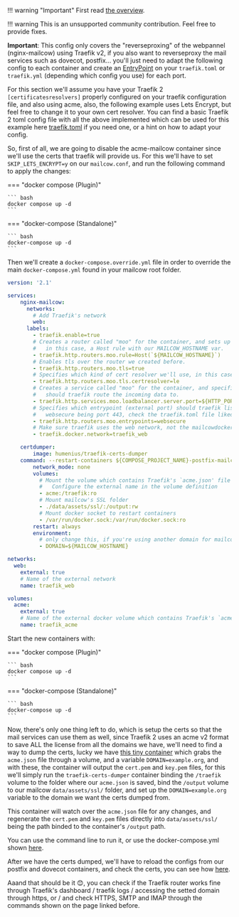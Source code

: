 !!! warning "Important"
    First read [the overview](r_p.md).

!!! warning
    This is an unsupported community contribution. Feel free to provide fixes.

**Important**: This config only covers the "reverseproxing" of the webpannel (nginx-mailcow) using Traefik v2, if you also want to reverseproxy the mail services such as dovecot, postfix... you'll just need to adapt the following config to each container and create an [EntryPoint](https://docs.traefik.io/routing/entrypoints/) on your `traefik.toml` or `traefik.yml` (depending which config you use) for each port. 

For this section we'll assume you have your Traefik 2 `[certificatesresolvers]` properly configured on your traefik configuration file, and also using acme, also, the following example uses Lets Encrypt, but feel free to change it to your own cert resolver. You can find a basic Traefik 2 toml config file with all the above implemented which can be used for this example here [traefik.toml](https://github.com/Frenzoid/TraefikBasicConfig/blob/master/traefik.toml) if you need one, or a hint on how to adapt your config.


So, first of all, we are going to disable the acme-mailcow container since we'll use the certs that traefik will provide us.
For this we'll have to set `SKIP_LETS_ENCRYPT=y` on our `mailcow.conf`, and run the following command to apply the changes:

=== "docker compose (Plugin)"

    ``` bash
    docker compose up -d
    ```

=== "docker-compose (Standalone)"

    ``` bash
    docker-compose up -d
    ```

Then we'll create a `docker-compose.override.yml` file in order to override the main `docker-compose.yml` found in your mailcow root folder. 

```yaml
version: '2.1'

services:
    nginx-mailcow:
      networks:
        # Add Traefik's network
        web:
      labels:
        - traefik.enable=true
        # Creates a router called "moo" for the container, and sets up a rule to link the container to certain rule,
        #   in this case, a Host rule with our MAILCOW_HOSTNAME var.
        - traefik.http.routers.moo.rule=Host(`${MAILCOW_HOSTNAME}`)
        # Enables tls over the router we created before.
        - traefik.http.routers.moo.tls=true
        # Specifies which kind of cert resolver we'll use, in this case le (Lets Encrypt).
        - traefik.http.routers.moo.tls.certresolver=le
        # Creates a service called "moo" for the container, and specifies which internal port of the container
        #   should traefik route the incoming data to.
        - traefik.http.services.moo.loadbalancer.server.port=${HTTP_PORT}
        # Specifies which entrypoint (external port) should traefik listen to, for this container.
        #   websecure being port 443, check the traefik.toml file liked above.
        - traefik.http.routers.moo.entrypoints=websecure
        # Make sure traefik uses the web network, not the mailcowdockerized_mailcow-network
        - traefik.docker.network=traefik_web

    certdumper:
        image: humenius/traefik-certs-dumper
	command: --restart-containers ${COMPOSE_PROJECT_NAME}-postfix-mailcow-1,${COMPOSE_PROJECT_NAME}-nginx-mailcow-1,${COMPOSE_PROJECT_NAME}-dovecot-mailcow-1
        network_mode: none
        volumes:
          # Mount the volume which contains Traefik's `acme.json' file
          #   Configure the external name in the volume definition
          - acme:/traefik:ro
          # Mount mailcow's SSL folder
          - ./data/assets/ssl/:/output:rw
          # Mount docker socket to restart containers
          - /var/run/docker.sock:/var/run/docker.sock:ro
        restart: always
        environment:
          # only change this, if you're using another domain for mailcow's web frontend compared to the standard config
          - DOMAIN=${MAILCOW_HOSTNAME}

networks:
  web:
    external: true
    # Name of the external network
    name: traefik_web

volumes:
  acme:
    external: true
    # Name of the external docker volume which contains Traefik's `acme.json' file
    name: traefik_acme
```

Start the new containers with:

=== "docker compose (Plugin)"

    ``` bash
    docker compose up -d
    ```

=== "docker-compose (Standalone)"

    ``` bash
    docker-compose up -d
    ```


Now, there's only one thing left to do, which is setup the certs so that the mail services can use them as well, since Traefik 2 uses an acme v2 format to save ALL the license from all the domains we have, we'll need to find a way to dump the certs, lucky we have [this tiny container](https://hub.docker.com/r/humenius/traefik-certs-dumper) which grabs the `acme.json` file through a volume, and a variable `DOMAIN=example.org`, and with these, the container will output the `cert.pem` and `key.pem` files, for this we'll simply run the `traefik-certs-dumper` container binding the `/traefik` volume to the folder where our `acme.json` is saved, bind the `/output` volume to our mailcow `data/assets/ssl/` folder, and set up the `DOMAIN=example.org` variable to the domain we want the certs dumped from. 

This container will watch over the `acme.json` file for any changes, and regenerate the `cert.pem` and `key.pem` files directly into `data/assets/ssl/` being the path binded to the container's `/output` path.

You can use the command line to run it, or use the docker-compose.yml shown [here](https://hub.docker.com/r/humenius/traefik-certs-dumper).

After we have the certs dumped, we'll have to reload the configs from our postfix and dovecot containers, and check the certs, you can see how [here](https://mailcow.github.io/mailcow-dockerized-docs/firststeps-ssl/#how-to-use-your-own-certificate).

Aaand that should be it 😊, you can check if the Traefik router works fine through Traefik's dashboard / traefik logs / accessing the setted domain through https, or / and check HTTPS, SMTP and IMAP through the commands shown on the page linked before.
